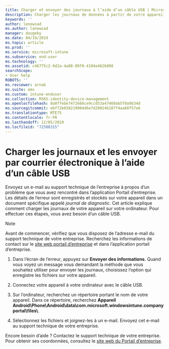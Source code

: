 ```yaml
---
title: Charger et envoyer des journaux à l’aide d’un câble USB | Microsoft Docs
description: Charger les journaux de données à partir de votre appareil à l’aide d’un câble USB
keywords: ''
author: lenewsad
ms.author: lanewsad
manager: dougeby
ms.date: 04/19/2019
ms.topic: article
ms.prod: ''
ms.service: microsoft-intune
ms.subservice: end-user
ms.technology: ''
ms.assetid: c46775c2-9d2a-4a88-89f0-4104a462b898
searchScope:
- User help
ROBOTS: ''
ms.reviewer: arnab
ms.suite: ems
ms.custom: intune-enduser
ms.collection: M365-identity-device-management
ms.openlocfilehash: 8a0ffebe7472666ce9ccd53a47460ab5f0a9b34d
ms.sourcegitcommit: ebf72b038219904d6e7d20024b107f4aa68f57e6
ms.translationtype: MTE75
ms.contentlocale: fr-FR
ms.lasthandoff: 12/05/2019
ms.locfileid: "72508315"
---
```

# <a name="upload-and-email-logs-using-a-usb-cable"></a>Charger les journaux et les envoyer par courrier électronique à l’aide d’un câble USB

Envoyez un e-mail au support technique de l’entreprise à propos d’un problème que vous avez rencontré dans l’application Portail d’entreprise. Les détails de l’erreur sont enregistrés et stockés sur votre appareil dans un document spécifique appelé _journal de diagnostic_. Cet article explique comment charger les journaux de votre appareil sur votre ordinateur. Pour effectuer ces étapes, vous avez besoin d’un câble USB.   

> [!Note]
> Avant de commencer, vérifiez que vous disposez de l’adresse e-mail du support technique de votre entreprise. Recherchez les informations de contact sur le [site web portail d’entreprise](https://go.microsoft.com/fwlink/?linkid=2010980) et dans l’application portail d’entreprise. 

1. Dans l’écran de l’erreur, appuyez sur **Envoyer des informations**. Quand vous voyez un message vous demandant la méthode que vous souhaitez utiliser pour envoyer les journaux, choisissez l’option qui enregistre les fichiers sur votre appareil.  

2. Connectez votre appareil à votre ordinateur avec le câble USB. 

3. Sur l’ordinateur, recherchez un répertoire portant le nom de votre appareil. Dans ce répertoire, recherchez <strong>Appareil Android\Phone\Android\data\com.microsoft.windowsintune.companyportal\files\\</strong>.

4. Sélectionnez les fichiers et joignez-les à un e-mail. Envoyez cet e-mail au support technique de votre entreprise.

Encore besoin d’aide ? Contactez le support technique de votre entreprise. Pour obtenir ses coordonnées, consultez le [site web du Portail d’entreprise](https://go.microsoft.com/fwlink/?linkid=2010980).
